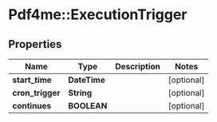 # Pdf4me::ExecutionTrigger

## Properties
Name | Type | Description | Notes
------------ | ------------- | ------------- | -------------
**start_time** | **DateTime** |  | [optional] 
**cron_trigger** | **String** |  | [optional] 
**continues** | **BOOLEAN** |  | [optional] 



